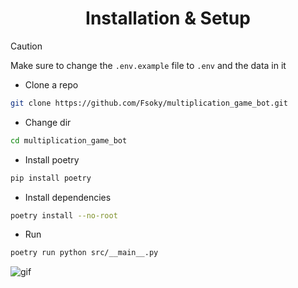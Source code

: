 <h1 align="center">Installation & Setup</h1>

> [!CAUTION]
> Make sure to change the `.env.example` file to `.env` and the data in it

- Clone a repo
```bash
git clone https://github.com/Fsoky/multiplication_game_bot.git
```
- Change dir
```bash
cd multiplication_game_bot
```
- Install poetry
```bash
pip install poetry
```
- Install dependencies
```bash
poetry install --no-root
```
- Run
```bash
poetry run python src/__main__.py
```

![gif](https://i.imgur.com/sm4cjre.gif)
